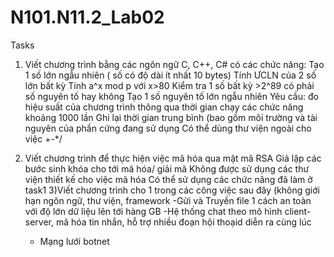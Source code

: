 # N101.N11.2_Lab02
Tasks
1) Viết chương trình bằng các ngôn ngữ C, C++, C# có các chức năng:
	Tạo 1 số lớn ngẫu nhiên ( số có độ dài ít nhất 10 bytes)
	Tính ƯCLN của 2 số lớn bất kỳ
	Tính a^x mod p với x>80
	Kiểm tra 1 số bất kỳ >2^89 có phải số nguyên tố hay không
	Tạo 1 số nguyên tố lớn ngẫu nhiên
	Yêu cầu: đo hiệu suất của chương trình thông qua thời gian chạy các chức năng khoảng 1000 lần
	Ghi lại thời gian trung bình (bao gồm môi trường và tài nguyên của phần cứng đang sử dụng
Có thể dùng thư viện ngoài cho việc +-*/

2) Viết chương trình để thực hiện việc mã hóa qua mật mã RSA
	Giả lập các bước sinh khóa cho tới mã hóa/ giải mã
	Không được sử dụng các thư viện thiết kế cho việc mã hóa
	Có thể sử dụng các chức năng đã làm ở task1
3)Viết chương trình cho 1 trong các công việc sau đây (không giới hạn ngôn ngữ, thư viện, framework
	-Gửi và Truyền file 1 cách an toàn với độ lớn dữ liệu lên tới hàng GB
	-Hệ thống chat theo mô hình client-server, mã hóa tin nhắn, hỗ trợ nhiều đoạn hội thoạid diễn ra cùng lúc
	- Mạng lưới botnet 
